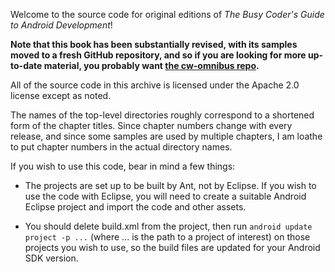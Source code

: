 Welcome to the source code for original editions of _The Busy Coder's Guide to Android Development_!

**Note that this book has been substantially revised, with its samples moved to a fresh
GitHub repository, and so if you are looking for more up-to-date
material, you probably want [the cw-omnibus repo](http://github.com/commonsguy/cw-omnibus).**

All of the source code in this archive is licensed under the
Apache 2.0 license except as noted.

The names of the top-level directories roughly correspond to a
shortened form of the chapter titles. Since chapter numbers
change with every release, and since some samples are used by
multiple chapters, I am loathe to put chapter numbers in the
actual directory names.

If you wish to use this code, bear in mind a few things:

* The projects are set up to be built by Ant, not by Eclipse.
	If you wish to use the code with Eclipse, you will need to
	create a suitable Android Eclipse project and import the
	code and other assets.

* You should delete build.xml from the project, then run
  `android update project -p ...`  (where ... is the path to a project of interest)
	on those projects you wish to use, so the build files are
	updated for your Android SDK version.

